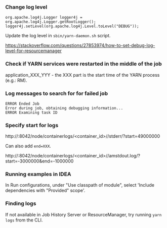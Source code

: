### Change log level

```
org.apache.log4j.Logger logger4j = org.apache.log4j.Logger.getRootLogger();
logger4j.setLevel(org.apache.log4j.Level.toLevel("DEBUG"));
```

Update the log level in `sbin/yarn-daemon.sh` script.

https://stackoverflow.com/questions/27853974/how-to-set-debug-log-level-for-resourcemanager


### Check if YARN services were restarted in the middle of the job

application_XXX_YYY - the XXX part is the start time of the YARN process (e.g.: RM).


### Log messages to search for for failed job

```
ERROR Ended Job
Error during job, obtaining debugging information...
ERROR Examining task ID
```


### Specify start for logs

http://<host>:8042/node/containerlogs/<container_id>/<user>/stderr/?start=49000000

Can also add `end=XXX`.

http://<host>:8042/node/containerlogs/<container_id>/<user>/amstdout.log/?start=-3000000&end=-1000000


### Running examples in IDEA

In Run configurations, under "Use classpath of module", select 'Include dependencies with "Provided" scope'.


### Finding logs

If not available in Job History Server or ResourceManager, try running `yarn logs` from the CLI.